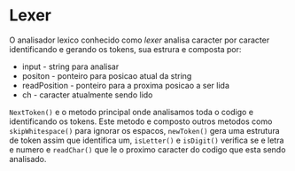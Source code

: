 # Lexer

O analisador lexico conhecido como *lexer* analisa caracter por caracter identificando e gerando os tokens, sua estrura e composta por:

* input - string para analisar
* positon - ponteiro para posicao atual da string
* readPosition - ponteiro para a proxima posicao a ser lida
* ch - caracter atualmente sendo lido

`NextToken()` e o metodo principal onde analisamos toda o codigo e identificando os tokens. Este metodo e composto outros metodos como `skipWhitespace()` para ignorar os espacos, `newToken()` gera uma estrutura de token assim que identifica um, `isLetter()` e `isDigit()` verifica se e letra e numero e `readChar()` que le o proximo caracter do codigo que esta sendo analisado.